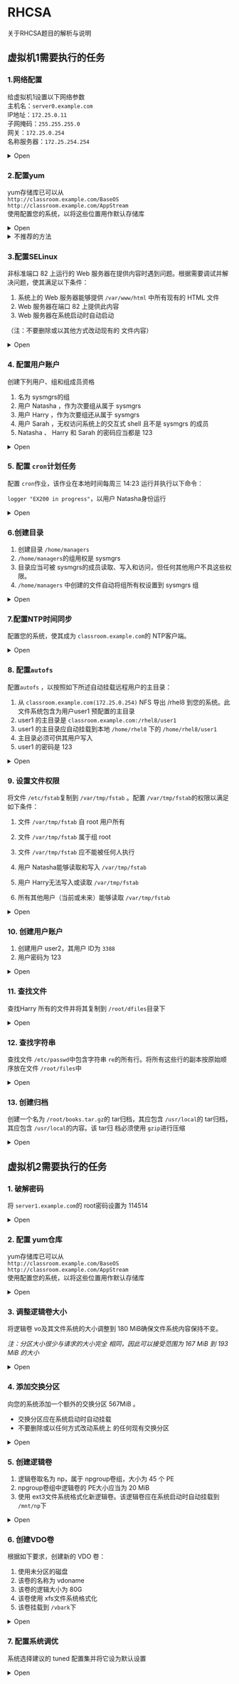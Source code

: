 # RHCSA

关于RHCSA题目的解析与说明

## 虚拟机1需要执行的任务

### 1.网络配置

给虚拟机1设置以下网络参数  
主机名：`server0.example.com`  
IP地址：`172.25.0.11`  
子网掩码：`255.255.255.0`  
网关：`172.25.0.254`  
名称服务器：`172.25.254.254`

<details>
<summary>Open</summary>
<pre>
[root@localhost ~]# <code>nmcli connection modify 'Wired connection 1' ipv4.method manual ipv4.addresses 172.25.0.11/24 ipv4.gateway 172.25.0.254 ipv4.dns 172.25.254.254 connection.autoconnect yes</code>
[root@localhost ~]# <code>nmcli connection up 'Wired connection 1'</code>
[root@localhost ~]# <code>hostnamectl set-hostname server0.example.com</code>
</pre>
</details>

### 2.配置yum

yum存储库已可以从  
`http://classroom.example.com/BaseOS`  
`http://classroom.example.com/AppStream`  
使用配置您的系统，以将这些位置用作默认存储库

<details>
<summary>Open</summary>
<pre>
root@server0 ~]# <code>vi /etc/yum.repo.d/base.repo</code>
<code>#添加下面的语句
[BaseOS]
name=this is BaseOS.repo
baseurl=http://classroom.example.com/BaseOS
enabled=1
gpgcheck=0</code>
[root@server0 ~]# <code>cp /etc/yum.repo.d/{base.repo,app.repo}</code>
[root@server0 ~]# <code>vi /etc/yum.repo.d/app.repo</code>
<code>#修改为
[AppStream]
name=this is AppStream.repo
baseurl=http://classroom.example.com/AppStream
enabled=1
gpgcheck=0</code>
[root@server0 ~]# <code>yum clean all</code>
[root@server0 ~]# <code>yum repolist</code>
</pre>
</details>

<details>
<summary>不推荐的方法</summary>
<pre>
<p>注意:像这样的方法需要在VM中打开浏览器访问classroom的yum库查找包</p>
root@server0 ~]# <code>rpm -ivh http://classroom.example.com/BaseOS/Packages/dnf-utils-4.0.2.2-3.el8.noarch.rpm</code>
[root@server0 ~]# <code>yum-config-manager --add-repo http://classroom.example.com/BaseOS</code>
[root@server0 ~]# <code>yum-config-manager --add-repo http://classroom.example.com/AppStream</code>
[root@server0 ~]# <code>vi /etc/yum.conf</code>
[root@server0 ~]# <code>yum clean all</code>
[root@server0 ~]# <code>yum repolist</code>
</pre>
</details>

### 3.配置SELinux

非标准端口 82 上运行的 Web 服务器在提供内容时遇到问题。根据需要调试并解决问题，使其满足以下条件： 

1. 系统上的 Web 服务器能够提供 `/var/www/html` 中所有现有的 HTML 文件
2. Web 服务器在端口 82 上提供此内容
3. Web 服务器在系统启动时自动启动

（注：不要删除或以其他方式改动现有的 文件内容）

<details>
<summary>Open</summary>
<pre>
[root@server0 ~]# <code>semanage port -a -t http_port_t -p tcp 82</code>
[root@server0 ~]# <code>chcon --reference=/var/www/html /var/www/html/file1</code>
[root@server0 ~]# <code>ls -l /var/www/html/file1 -Z</code>
[root@server0 ~]# <code>systemctl restart httpd</code>
[root@server0 ~]# <code>systemctl enable httpd</code>
</pre>
</details>

### 4. 配置用户账户

创建下列用户、组和组成员资格

1. 名为 sysmgrs的组
2. 用户 Natasha ，作为次要组从属于 sysmgrs
3. 用户 Harry ，作为次要组还从属于 sysmgrs
4. 用户 Sarah ，无权访问系统上的交互式 shell 且不是 sysmgrs 的成员
5. Natasha 、 Harry 和 Sarah 的密码应当都是 123

<details>
<summary>Open</summary>
<pre>
[root@server0 ~]# <code>groupadd sysmgrs</code>
[root@server0 ~]# <code>useradd -G sysmgrs Natasha</code>
[root@server0 ~]# <code>useradd -G sysmgrs Harry</code>
[root@server0 ~]# <code>useradd -s /bin/false Sarah</code>
[root@server0 ~]# <code>echo 123|passwd --stdin Natasha</code>
[root@server0 ~]# <code>echo 123|passwd --stdin Harry</code>
[root@server0 ~]# <code>echo 123|passwd --stdin Sarah</code>
</pre>
</details>

### 5. 配置 `cron`计划任务

配置 `cron`作业，该作业在本地时间每周三 14:23 运行并执行以下命令：

`logger "EX200 in progress"`，以用户 Natasha身份运行

<details>
<summary>Open</summary>
<pre>
[root@server ~]# <code>crontab -e -u Natasha</code>
<code># 添加下面这句
23 14 * * 3 logger "EX200 in progress"</code>
</pre>
</details>

### 6.创建目录

1. 创建目录 `/home/managers`
2. `/home/managers`的组用权是 sysmgrs
3. 目录应当可被 sysmgrs的成员读取、写入和访问，但任何其他用户不具这些权限。
4. `/home/managers` 中创建的文件自动将组所有权设置到 sysmgrs 组

<details>
<summary>Open</summary>
<pre>
[root@server ~]# <code>mkdir /home/managers</code>
[root@server ~]# <code>chown :sysmgrs /home/managers</code>
[root@server ~]# <code>chmod g=rwx,o=- /home/managers</code>
[root@server ~]# <code>chmod g+s /home/managers</code>
</code></pre>
</details>

### 7.配置NTP时间同步

配置您的系统，使其成为 `classroom.example.com`的 NTP客户端。

<details>
<summary>Open</summary>
<pre>
[root@server ~]# <code>systemctl status chronyd</code>
[root@server ~]# <code>vim /etc/chrony.conf</code>
<code># 添加下面这行
server classroom.exmple.com iburst</code>
[root@server ~]# <code>systemctl restart chronyd</code>
</pre>
</details>

### 8. 配置`autofs`

配置`autofs` ，以按照如下所述自动挂载远程用户的主目录： 

1. 从 `classroom.example.com(172.25.0.254)` NFS 导出 /rhel8 到您的系统。此文件系统包含为用户user1 预配置的主目录 
2. user1 的主目录是 `classroom.example.com:/rhel8/user1`
3. user1 的主目录应自动挂载到本地 `/home/rhel8` 下的 `/home/rhel8/user1`
4. 主目录必须可供其用户写入
5. user1 的密码是 123

<details>
<summary>Open</summary>
<pre>
[root@server0 ~]# <code>yum -y install nfs-utils</code>
[root@server0 ~]# <code>yum -y install autofs</code>
[root@server0 ~]# <code>vim /etc/auto.master</code>
<code># 添加下面这行
/home/rhel8     /etc/auto.rule</code>
[root@server0 ~]# <code>vim /etc/auto.rule</code>
<code># 添加下面这行
user1  -rw   classroom.example.com:/rhel8/user1</code>
[root@server0 ~]# <code>systemctl enable --now autofs.service</code>
</pre>
</details>

### 9. 设置文件权限

将文件 `/etc/fstab`复制到 `/var/tmp/fstab` 。配置 `/var/tmp/fstab`的权限以满足如下条件：

1. 文件 `/var/tmp/fstab` 自 root 用户所有

2. 文件 `/var/tmp/fstab` 属于组 root

3. 文件 `/var/tmp/fstab` 应不能被任何人执行

4. 用户 Natasha能够读取和写入 `/var/tmp/fstab`

5. 用户 Harry无法写入或读取 `/var/tmp/fstab`

6. 所有其他用户（当前或未来）能够读取 `/var/tmp/fstab`

<details>
<summary>Open</summary>
<pre>
[root@server0 ~]# <code>cp /etc/fstab /var/tmp/fstab</code>
[root@server0 ~]# <code>setfacl -m u:Natasha:rw /var/tmp/fstab</code>
[root@server0 ~]# <code>setfacl -m u:Harry:- /var/tmp/fstab</code>
</pre>
</details>

### 10. 创建用户账户

1. 创建用户 user2，其用户 ID为 `3388`
2. 用户密码为 123

<details>
<summary>Open</summary>
<pre>
[root@server0 ~]# <code>useradd -u 3388 user2</code>
[root@server0 ~]# <code>echo 123 | passwd --stdin user2</code>
</pre>
</details>

### 11. 查找文件

查找Harry 所有的文件并将其复制到 `/root/dfiles`目录下

<details>
<summary>Open</summary>
<pre>
[root@server0 ~]# <code>mkdir /root/dfiles</code>
[root@server0 ~]# <code>find / -user Harry -type f -exec cp -a {} /root/dfiles \;</code>
</pre>
</details>

### 12. 查找字符串

查找文件 `/etc/passwd`中包含字符串 `re`的所有行。将所有这些行的副本按原始顺序放在文件 `/root/files`中

<details>
<summary>Open</summary>
<pre>
[root@server0 ~]# <code>grep re /etc/passwd > /root/files</code>
</pre>
</details>

### 13. 创建归档

创建一个名为 `/root/books.tar.gz`的 tar归档，其应包含 `/usr/local`的 tar归档，其应包含 `/usr/local`的内容。该 tar归 档必须使用 `gzip`进行压缩

<details>
<summary>Open</summary>
<pre>
[root@server0 ~]# <code>tar -cPzf /root/books.tar.gz /usr/local</code>
</pre>
</details>


## 虚拟机2需要执行的任务

### 1. 破解密码

将 `server1.example.com`的 root密码设置为 114514

<details>
<summary>Open</summary>
<pre>
开机内核选择页面按<code>e</code>键
在<code>linux</code>所在行的行尾加<code>rd.break console=tty0</code>
按快捷键<code>ctrl + x</code>
<code># 进入紧急救援模式后的操作</code>
switch_root:/# <code>mount -o remount,rw / /sysroot</code>
switch_root:/# <code>chroot /sysroot</code>
sh-4.4# <code>echo 114514|passwd --stdin root</code>
sh-4.4# <code>touch /.autorelabel</code>
sh-4.4# <code>exit</code>
switch_root:/# <code>reboot</code>
</pre>
</details>

### 2. 配置 yum仓库

yum存储库已可以从  
`http://classroom.example.com/BaseOS`  
`http://classroom.example.com/AppStream`  
使用配置您的系统，以将这些位置用作默认存储库

<details>
<summary>Open</summary>
<pre>
root@server0 ~]# <code>vi /etc/yum.repo.d/base.repo</code>
<code>#添加下面的语句
[BaseOS]
name=this is BaseOS.repo
baseurl=http://classroom.example.com/BaseOS
enabled=1
gpgcheck=0</code>
[root@server0 ~]# <code>cp /etc/yum.repo.d/{base.repo,app.repo}</code>
[root@server0 ~]# <code>vi /etc/yum.repo.d/app.repo</code>
<code>#修改为
[AppStream]
name=this is AppStream.repo
baseurl=http://classroom.example.com/AppStream
enabled=1
gpgcheck=0</code>
[root@server0 ~]# <code>yum clean all</code>
[root@server0 ~]# <code>yum repolist</code>
</pre>
</details>

### 3. 调整逻辑卷大小

将逻辑卷 vo及其文件系统的大小调整到 180 MiB确保文件系统内容保持不变。

*注：分区大小很少与请求的大小完全 相同，因此可以接受范围为 167 MiB 到 193 MiB 的大小*

<details>
<summary>Open</summary>
<pre>
[root@server1 ~]# <code>df -Th</code>
[root@server1 ~]# <code>vgs myvol</code>
<code># 如果vg不够大,就先扩容 #</code>
[root@server1 ~]# <code>lkblk</code>
[root@server1 ~]# <code>fdisk</code>
[root@server1 ~]# <code>pvcreate /dev/sdb2</code>
[root@server1 ~]# <code>vgextend myvol /dev/sdb2</code>
[root@server1 ~]# <code>vgs</code>
<code>######################</code>
[root@server1 ~]# <code>lvextend -L 180M /dev/myvol/vo</code>
[root@server1 ~]# <code>resize2fs /dev/myvol/vo</code>
</pre>
</details>

### 4. 添加交换分区

向您的系统添加一个额外的交换分区 567MiB 。

- 交换分区应在系统启动时自动挂载
- 不要删除或以任何方式改动系统上 的任何现有交换分区

<details>
<summary>Open</summary>
<pre>
[root@server1 ~]# <code>lsblk</code>
[root@server1 ~]# <code>fdisk /dev/vdb</code>
[root@server1 ~]# <code>mkswap /dev/vdb2</code>
[root@server1 ~]# <code>vim /dev/fstab</code>
<code>#添加下面这条语句
/dev/vdb2	swap	swap	defaults	0 0</code>
[root@server1 ~]# <code>swapon -a</code>
</pre>
</details>

### 5. 创建逻辑卷

1. 逻辑卷取名为 np，属于 npgroup卷组，大小为 45 个 PE
2. npgroup卷组中逻辑卷的 PE大小应当为 20 MiB
3. 使用 ext3文件系统格式化新逻辑卷。该逻辑卷应在系统启动时自动挂载到 `/mnt/np`下

<details>
<summary>Open</summary>
<pre>
[root@server1 ~]# <code>lsblk</code>
[root@server1 ~]# <code>fdisk /dev/vdb</code>
[root@server1 ~]# <code>pvcreate /dev/vdb3</code>
[root@server1 ~]# <code>vgcreate -s 20M npgroup /dev/vdb3</code>
[root@server1 ~]# <code>lvcreate -l 45 -n np npgroup</code>
[root@server1 ~]# <code>mkfs.ext3 /dev/npgroup/np</code>
[root@server1 ~]# <code>mkdir /mnt/np</code>
[root@server1 ~]# <code>vim /etc/fstab</code>
<code># 添加下面这行
/dev/npgroup/np            /mnt/np                 ext3	defaults	1 2</code>
[root@server1 ~]# <code>mount -a /mnt/np</code>
</pre>
</details>

### 6. 创建VDO卷

根据如下要求，创建新的 VDO 卷：

1. 使用未分区的磁盘
2. 该卷的名称为 vdoname
3. 该卷的逻辑大小为 80G
4. 该卷使用 xfs文件系统格式化
5. 该卷挂载到 `/vbark`下

<details>
<summary>Open</summary>
<pre>
[root@server1 ~]# <code>lsblk</code>
[root@server1 ~]# <code>yum install vdo</code>
[root@server1 ~]# <code>vdo create --name=vdoname --device=/dev/vdc --vdoLogicalSize=80G</code>
[root@server1 ~]# <code>mkfs.xfs -K /dev/mapper/vdoname</code>
[root@server1 ~]# <code>udevadm settle</code>
[root@server1 ~]# <code>mkdir /vbark</code>
[root@server1 ~]# <code>vim /etc/fstab</code>
<code># 添加下面这行
/dev/mapper/vdoname /vbark xfs defaults,x-systemd.requires=vdo.service 0 0</code>
[root@server1 ~]# <code>mount -a</code>
</pre>
</details>

### 7. 配置系统调优

系统选择建议的 tuned 配置集并将它设为默认设置 

<details>
<summary>Open</summary>
<pre>
[root@server1 ~]# <code>tuned-adm recommend</code>
[root@server1 ~]# <code>tuned-adm profile virtual-guest</code>
</pre>
</details>
